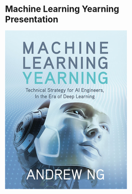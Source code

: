 # Machine Learning Yearning Presentation

<img src="images/machine_learning_yearning.png" width="400">
